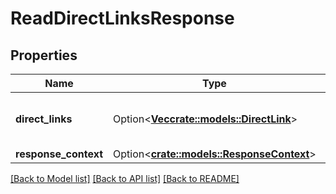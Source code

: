 # ReadDirectLinksResponse

## Properties

Name | Type | Description | Notes
------------ | ------------- | ------------- | -------------
**direct_links** | Option<[**Vec<crate::models::DirectLink>**](DirectLink.md)> | Information about one or more DirectLinks. | [optional]
**response_context** | Option<[**crate::models::ResponseContext**](ResponseContext.md)> |  | [optional]

[[Back to Model list]](../README.md#documentation-for-models) [[Back to API list]](../README.md#documentation-for-api-endpoints) [[Back to README]](../README.md)



